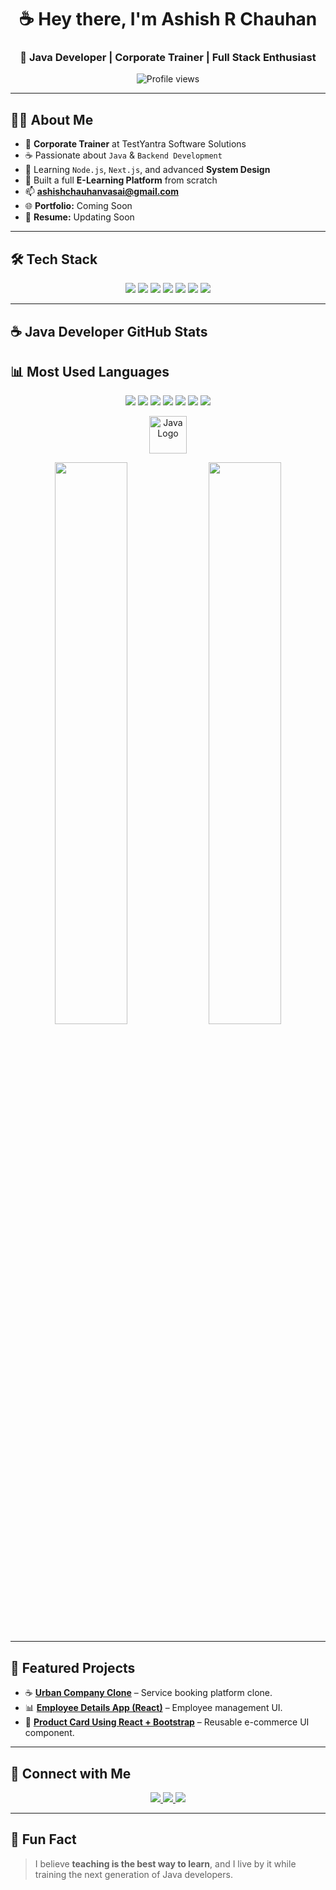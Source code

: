 <h1 align="center">☕ Hey there, I'm Ashish R Chauhan</h1>
<h3 align="center">🚀 Java Developer | Corporate Trainer | Full Stack Enthusiast</h3>

<p align="center">
  <img src="https://komarev.com/ghpvc/?username=ashishchauhanvasai&label=Profile%20Views&color=orange&style=for-the-badge" alt="Profile views" />
</p>

---

## 👨‍🏫 About Me  
- 💼 **Corporate Trainer** at TestYantra Software Solutions  
- ☕ Passionate about `Java` & `Backend Development`  
- 🌱 Learning `Node.js`, `Next.js`, and advanced **System Design**  
- 🔭 Built a full **E-Learning Platform** from scratch  
- 📫 **ashishchauhanvasai@gmail.com**  
- 🌐 **Portfolio:** Coming Soon  
- 🧾 **Resume:** Updating Soon  

---

## 🛠 Tech Stack

<p align="center">
  <img src="https://img.shields.io/badge/Java-ED8B00?style=for-the-badge&logo=openjdk&logoColor=white"/>
  <img src="https://img.shields.io/badge/Spring-6DB33F?style=for-the-badge&logo=spring&logoColor=white"/>
  <img src="https://img.shields.io/badge/React-20232A?style=for-the-badge&logo=react&logoColor=61DAFB"/>
  <img src="https://img.shields.io/badge/Node.js-339933?style=for-the-badge&logo=node.js&logoColor=white"/>
  <img src="https://img.shields.io/badge/MongoDB-4EA94B?style=for-the-badge&logo=mongodb&logoColor=white"/>
  <img src="https://img.shields.io/badge/Bootstrap-563D7C?style=for-the-badge&logo=bootstrap&logoColor=white"/>
  <img src="https://img.shields.io/badge/Git-F05032?style=for-the-badge&logo=git&logoColor=white"/>
</p>

---

## ☕ Java Developer GitHub Stats

## 📊 Most Used Languages

<p align="center">
  <img src="https://img.shields.io/badge/Java-ED8B00?style=for-the-badge&logo=openjdk&logoColor=white"/>
  <img src="https://img.shields.io/badge/Python-3776AB?style=for-the-badge&logo=python&logoColor=white"/>
  <img src="https://img.shields.io/badge/C++-00599C?style=for-the-badge&logo=c%2B%2B&logoColor=white"/>
  <img src="https://img.shields.io/badge/JavaScript-F7DF1E?style=for-the-badge&logo=javascript&logoColor=black"/>
  <img src="https://img.shields.io/badge/React-20232A?style=for-the-badge&logo=react&logoColor=61DAFB"/>
  <img src="https://img.shields.io/badge/HTML5-E34F26?style=for-the-badge&logo=html5&logoColor=white"/>
  <img src="https://img.shields.io/badge/CSS3-1572B6?style=for-the-badge&logo=css3&logoColor=white"/>
</p>



<p align="center">
  <img src="https://cdn.jsdelivr.net/gh/devicons/devicon/icons/java/java-original-wordmark.svg" alt="Java Logo" width="60" height="60"/>
</p>

<p align="center">
  <img width="48%" src="https://github-readme-stats-sigma-five.vercel.app/api/top-langs/?username=ashishchauhanvasai&layout=compact&langs_count=6&hide=c,cpp,cython&title_color=ED8B00&text_color=ffffff&bg_color=2C2C2C" />
  
  <!-- GitHub Streak -->
  <img width="48%" src="https://streak-stats.demolab.com?user=ashishchauhanvasai&stroke=ED8B00&ring=ED8B00&fire=ED8B00&currStreakNum=ffffff&currStreakLabel=ED8B00&sideNums=ffffff&sideLabels=ED8B00&dates=cccccc&background=2C2C2C" />
</p>


---

## 🚀 Featured Projects

- ☕ **[Urban Company Clone](https://github.com/ashishchauhanvasai/Urban-Company-Clone)** – Service booking platform clone.  
- 📊 **[Employee Details App (React)](https://github.com/ashishchauhanvasai/Employee-Details-Using-React)** – Employee management UI.  
- 🛒 **[Product Card Using React + Bootstrap](https://github.com/ashishchauhanvasai/Product-Card-using-React-and-Bootstrap)** – Reusable e-commerce UI component.

---

## 📱 Connect with Me

<p align="center">
  <a href="https://www.linkedin.com/in/ashishchauhanvasai">
    <img src="https://img.shields.io/badge/LinkedIn-0077B5?style=for-the-badge&logo=linkedin&logoColor=white" />
  </a>
  <a href="mailto:ashishchauhanvasai@gmail.com">
    <img src="https://img.shields.io/badge/Email-D14836?style=for-the-badge&logo=gmail&logoColor=white" />
  </a>
  <a href="https://github.com/ashishchauhanvasai">
    <img src="https://img.shields.io/badge/GitHub-000?style=for-the-badge&logo=github&logoColor=white" />
  </a>
</p>

---

## 🎯 Fun Fact
> I believe **teaching is the best way to learn**, and I live by it while training the next generation of Java developers.
